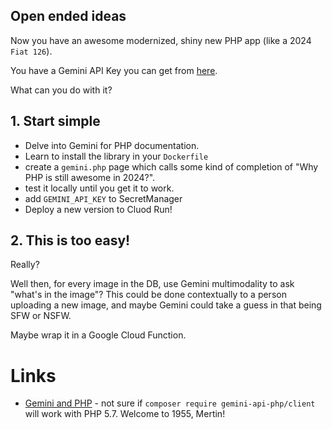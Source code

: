 ## Open ended ideas

Now you have an awesome modernized, shiny new PHP app (like a 2024 `Fiat 126`).

You have a Gemini API Key you can get from [here](https://ai.google.dev/gemini-api/docs/api-key).

What can you do with it?

## 1. Start simple

* Delve into Gemini for PHP documentation.
* Learn to install the library in your `Dockerfile`
* create a `gemini.php` page which calls some kind of completion of "Why PHP is still awesome in 2024?".
* test it locally until you get it to work.
* add `GEMINI_API_KEY` to SecretManager
* Deploy a new version to Cluod Run!

## 2. This is too easy!

Really?

Well then, for every image in the DB, use Gemini multimodality to ask "what's in the image"?
This could be done contextually to a person uploading a new image, and maybe Gemini could take a guess in that being SFW or NSFW.

Maybe wrap it in a Google Cloud Function.

# Links

* [Gemini and PHP](https://github.com/gemini-api-php/client) - not sure if `composer require gemini-api-php/client` will work with PHP 5.7. Welcome to 1955, Mertin!
